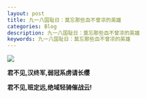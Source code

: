 ```yaml
---
layout: post
title: 九一八国耻日：莫忘那些血不曾凉的英雄
categories: Blog
description: 九一八国耻日：莫忘那些血不曾凉的英雄
keywords: 九一八国耻日：莫忘那些血不曾凉的英雄
---
```



![](918.jpg)


**君不见,汉终军,弱冠系虏请长缨**

**君不见,班定远,绝域轻骑催战云!**